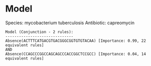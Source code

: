 
# Model

Species: mycobacterium tuberculosis
Antibiotic: capreomycin

```
Model (Conjunction - 2 rules):
------------------------------
Absence(ACTTTCATGACGTGACGGGCGGTGTGTACAA) [Importance: 0.99, 22 equivalent rules]
AND
Absence(CCAGCCCGGCCAGCAGCCCACCGGCTCCGCC) [Importance: 0.04, 14 equivalent rules]

```


